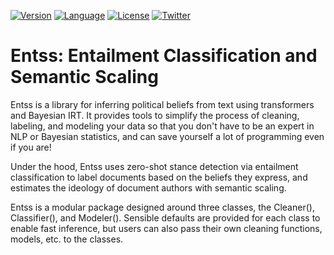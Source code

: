 [![Version](https://img.shields.io/badge/version-0.0.1-blue.svg)](https://github.com/your-username/entss)
[![Language](https://img.shields.io/badge/language-Python-green.svg)](https://www.python.org/)
[![License](https://img.shields.io/badge/license-GNU%20GPLv3-orange.svg)](https://www.gnu.org/licenses/gpl-3.0.en.html)
[![Twitter](https://img.shields.io/badge/twitter-%40ML_Burn-blue.svg)](https://twitter.com/ML_Burn)

# Entss: Entailment Classification and Semantic Scaling
 
Entss is a library for inferring political beliefs from text using transformers and Bayesian IRT. It provides tools to simplify the process of cleaning, labeling, and modeling your data so that you don't have to be an expert in NLP or Bayesian statistics, and can save yourself a lot of programming even if you are!

Under the hood, Entss uses zero-shot stance detection via entailment classification to label documents based on the beliefs they express, and estimates the ideology of document authors with semantic scaling. 

Entss is a modular package designed around three classes, the Cleaner(), Classifier(), and Modeler(). Sensible defaults are provided for each class to enable fast inference, but users can also pass their own cleaning functions, models, etc. to the classes.



